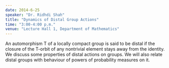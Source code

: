 ```yaml
---
date: 2014-6-25
speaker: "Dr. Ridhdi Shah"
title: "Dynamics of Distal Group Actions"
time: "3:00-4:00 p.m."
venue: "Lecture Hall 1, Department of Mathematics"
---
```

An automorphism T of a locally compact group is said to be distal if the
closure of the T-orbit of any nontrivial element stays away from the
identity. We discuss some properties of distal actions on groups. We will
also relate distal groups with behaviour of powers of probability measures
on it.
